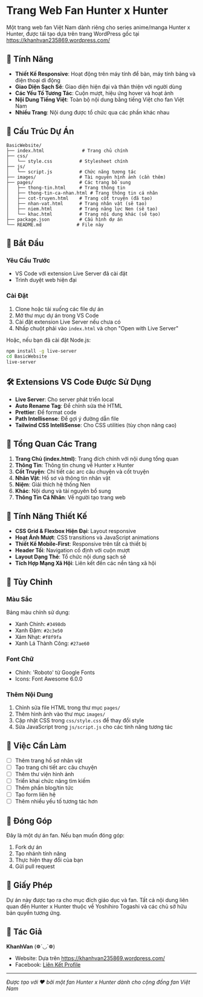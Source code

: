 # Trang Web Fan Hunter x Hunter

Một trang web fan Việt Nam dành riêng cho series anime/manga Hunter x Hunter, được tái tạo dựa trên trang WordPress gốc tại https://khanhvan235869.wordpress.com/

## 🎯 Tính Năng

- **Thiết Kế Responsive**: Hoạt động trên máy tính để bàn, máy tính bảng và điện thoại di động
- **Giao Diện Sạch Sẽ**: Giao diện hiện đại và thân thiện với người dùng
- **Các Yếu Tố Tương Tác**: Cuộn mượt, hiệu ứng hover và hoạt ảnh
- **Nội Dung Tiếng Việt**: Toàn bộ nội dung bằng tiếng Việt cho fan Việt Nam
- **Nhiều Trang**: Nội dung được tổ chức qua các phần khác nhau

## 📁 Cấu Trúc Dự Án

```
BasicWebsite/
├── index.html              # Trang chủ chính
├── css/
│   └── style.css          # Stylesheet chính
├── js/
│   └── script.js          # Chức năng tương tác
├── images/                # Tài nguyên hình ảnh (cần thêm)
├── pages/                 # Các trang bổ sung
│   ├── thong-tin.html     # Trang thông tin
│   ├── thong-tin-ca-nhan.html # Trang thông tin cá nhân
│   ├── cot-truyen.html    # Trang cốt truyện (đã tạo)
│   ├── nhan-vat.html      # Trang nhân vật (sẽ tạo)
│   ├── niem.html          # Trang năng lực Nen (sẽ tạo)
│   └── khac.html          # Trang nội dung khác (sẽ tạo)
├── package.json           # Cấu hình dự án
└── README.md             # File này
```

## 🚀 Bắt Đầu

### Yêu Cầu Trước

- VS Code với extension Live Server đã cài đặt
- Trình duyệt web hiện đại

### Cài Đặt

1. Clone hoặc tải xuống các file dự án
2. Mở thư mục dự án trong VS Code
3. Cài đặt extension Live Server nếu chưa có
4. Nhấp chuột phải vào `index.html` và chọn "Open with Live Server"

Hoặc, nếu bạn đã cài đặt Node.js:

```bash
npm install -g live-server
cd BasicWebsite
live-server
```

## 🛠️ Extensions VS Code Được Sử Dụng

- **Live Server**: Cho server phát triển local
- **Auto Rename Tag**: Để chỉnh sửa thẻ HTML
- **Prettier**: Để format code
- **Path Intellisense**: Để gợi ý đường dẫn file
- **Tailwind CSS IntelliSense**: Cho CSS utilities (tùy chọn nâng cao)

## 📱 Tổng Quan Các Trang

1. **Trang Chủ (index.html)**: Trang đích chính với nội dung tổng quan
2. **Thông Tin**: Thông tin chung về Hunter x Hunter
3. **Cốt Truyện**: Chi tiết các arc câu chuyện và cốt truyện
4. **Nhân Vật**: Hồ sơ và thông tin nhân vật
5. **Niệm**: Giải thích hệ thống Nen
6. **Khác**: Nội dung và tài nguyên bổ sung
7. **Thông Tin Cá Nhân**: Về người tạo trang web

## 🎨 Tính Năng Thiết Kế

- **CSS Grid & Flexbox Hiện Đại**: Layout responsive
- **Hoạt Ảnh Mượt**: CSS transitions và JavaScript animations
- **Thiết Kế Mobile-First**: Responsive trên tất cả thiết bị
- **Header Tối**: Navigation cố định với cuộn mượt
- **Layout Dạng Thẻ**: Tổ chức nội dung sạch sẽ
- **Tích Hợp Mạng Xã Hội**: Liên kết đến các nền tảng xã hội

## 🔧 Tùy Chỉnh

### Màu Sắc

Bảng màu chính sử dụng:

- Xanh Chính: `#3498db`
- Xanh Đậm: `#2c3e50`
- Xám Nhạt: `#f8f9fa`
- Xanh Lá Thành Công: `#27ae60`

### Font Chữ

- Chính: 'Roboto' từ Google Fonts
- Icons: Font Awesome 6.0.0

### Thêm Nội Dung

1. Chỉnh sửa file HTML trong thư mục `pages/`
2. Thêm hình ảnh vào thư mục `images/`
3. Cập nhật CSS trong `css/style.css` để thay đổi style
4. Sửa JavaScript trong `js/script.js` cho các tính năng tương tác

## 📝 Việc Cần Làm

- [ ] Thêm trang hồ sơ nhân vật
- [ ] Tạo trang chi tiết arc câu chuyện
- [ ] Thêm thư viện hình ảnh
- [ ] Triển khai chức năng tìm kiếm
- [ ] Thêm phần blog/tin tức
- [ ] Tạo form liên hệ
- [ ] Thêm nhiều yếu tố tương tác hơn

## 🤝 Đóng Góp

Đây là một dự án fan. Nếu bạn muốn đóng góp:

1. Fork dự án
2. Tạo nhánh tính năng
3. Thực hiện thay đổi của bạn
4. Gửi pull request

## 📄 Giấy Phép

Dự án này được tạo ra cho mục đích giáo dục và fan. Tất cả nội dung liên quan đến Hunter x Hunter thuộc về Yoshihiro Togashi và các chủ sở hữu bản quyền tương ứng.

## 👤 Tác Giả

**KhanhVan** (❁´◡`❁)

- Website: Dựa trên https://khanhvan235869.wordpress.com/
- Facebook: [Liên Kết Profile](https://www.facebook.com/profile.php?id=100089109889167&mibextid=2JQ9oc)

---

_Được tạo với ❤️ bởi một fan Hunter x Hunter dành cho cộng đồng fan Việt Nam_
